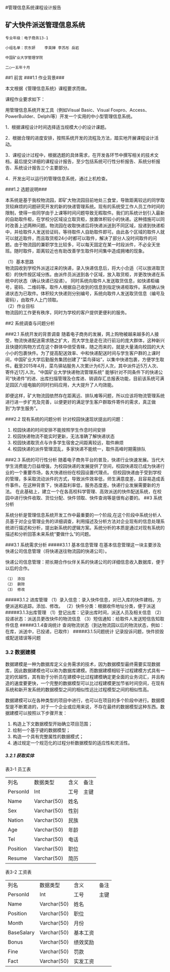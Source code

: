 #管理信息系统课程设计报告
## 矿大快件派送管理信息系统
    专业年级：电子商务13-1 
  
    小组名单：农东妍    李英婵	李苏彤	岳岩

    中国矿业大学管理学院 

    二○一五年十月 
 

##1 前言
###1.1 作业背景###
 
 本文根据《管理信息系统》课程要求而做。
 
 课程作业要求如下：

用管理信息系统开发工具（例如Visual Basic、Visual Foxpro、Access、PowerBuilder、Delphi等）开发一个实用的中小型管理信息系统。

1．根据课程设计时间选择适当规模大小的设计课题。

2．根据合理的进度安排，按照系统开发的流程及方法，踏实地开展课程设计活动。

3．课程设计过程中，根据选题的具体需求，在开发各环节中撰写相关的技术文档，最后提交详细的课程设计报告，至少包括系统可行性分析报告、系统分析报告、系统设计报告三个主要部分。

4．开发出可以运行的管理信息系统，通过上机检查。

###1.2  选题说明###

  本系统是基于我校物流园，即矿大物流园目前地处三食堂，导致距离较远的同学取货较麻烦的问题研究开发的新的快递管理系统。现有的系统受工作人员工作时间的限制，使得一些同学由于上课等时间问题导致无暇取件。我们的系统计划引入最新的自助取件柜，在学校分区域设立取货柜，放置体积较小的快递。这种措施可以同时改善上述两种问题。物流园在收取快递后将快递派送到不同区域，投递到快递柜中，并给取件人发送验证码，等待取件人自助取件即可。由此各个区域的取件人就可以就近取件，而且取货柜24小时都可以取件，解决了部分人没时间取件的问题。由于物流园的兼职学生比较多，可以每天固定在某一时段派件，不必全天坐班。随时取件，距离较近也有助改善学生取件时间集中造成拥堵的现象。
  
（1）基本思路<br>
物流园收到学校外派送过来的快递，录入快递信息后，将大小合适（可以放进取货柜）的快件按区域分拣。由派件员派送到各个区域，放入取货柜，并更改快递在系统中的状态（确认快递已投递）。 同时系统向取件人发送取货信息，如快递柜编号，密码、二维码等。取件人根据自己收到的信息到指定快递柜取件。系统确认快递状态为已取件。体积较大快递则分别编号，系统向取件人发送取货信息（编号及密码），由取件人上门领取。                                                                                                                                     
（2）作业目标<br>
物流园的工作更有秩序，同时为学校的客户提供更便利的服务。

##2  系统调查与问题分析

###2.1   系统开发的背景调查
 随着电子商务的发展，网上购物被越来越多的人接受，物流快递配送需求随之扩大，而大学生是走在流行前沿的庞大群体，这种新兴且快捷的购物方式在这个群体中倍受青睐，随之而来的，就是大量涌向校园的大大小小的包裹快件。为了提高配送效率、中和快递配送时间与学生客户群的上课时间，中国矿业大学后勤服务集团创建了“菜鸟驿站”，以集中快递包裹，方便学生取件。截至2015年4月，菜鸟驿站服务人次累计为6万人次，其中派件近5万人次、寄件近1万人次。“中国矿业大学快递物流管理系统” 能够针对不同条件下的快递公司“快递件”的进、出库扫描管理及仓库进、销调存汇总报表功能，目前该系统可满足园区六组电脑的同时扫码应用，大大提升了人均效能。

即便这样，矿大物流园依然存在距离远、排队难等问题，所以应该将物流管理系统进行进一步扩充及完善，以便更好的满足学生客户群取件寄件的需求，真正做到“为学生服务”。

###2.2   现有系统的问题分析
针对校园快速现状提出的问题：

1. 校园快递的时间安排不能按照学生作息时间安排
2. 校园快递物流不能实时更新，无法准确了解快递状态
3. 校园快递取货点与许多学生宿舍之间距离较远，取件麻烦
4. 校园快递的派件管理混乱，多家快递不能统一，取件高峰时期需排队

###2.3   系统的可行性分析
随着电子商务平台的普及，快递行业快速发展。当代大学生消费能力日益增强，为校园快递的发展提供了空间，校园快递现已成为快递行业的一个重要市场，各大快递纷纷在校园设置代理点。
但校园快递由于受到学校的管理，多采取流动派件的方式，导致派件效率低，师生满意度差，且容易造成丢件事件。在这种背景下，快递盈利率低，服务态度差。快递行业发展需要新的方法。
在此基础上，建立一个在各高校科学管理、高效派送的快件配送系统，在校园中进行快件收取、货位分配、快件领取、快件查询等是很有必要的。
##3 系统分析

系统分析是管理信息系统开发工作中最重要的一个阶段,在这个阶段中系统分析人员基于对企业管理业务的详细调查，利用描述及分析方法对企业现有的信息处理系统进行描述和分析，提出新系统的逻辑方案。系统分析的本质是通过对现有系统的描述和分析回答未来系统“要做什么”的问题。

###3.1  系统需求分析
#####3.1.1  基本信息管理
在基本信息管理这一块主要涉及快递公司信息管理（将快递送往物流园的快递公司）。

快递公司信息管理：把长期合作伙伴关系的快递公司的详细信息收入数据库，便于以后的合作。

    （1）	添加
    （2）	删除
    （3）	修改
#####3.1.2  进库管理
    （1）录入信息：录入快件信息，对已入库的快件建档，方便派送和追踪。添加、修改。
    （2）快件分类：根据收件地址分类，便于派送
#####3.1.3出库管理
    （1）登记出库：记录出库时间，派送人员及相关信息
    （2）投递状态：派送员更改快件的物流信息
    （3）短信通知：给取件人发送短信告知取件信息
#####3.1.4查询统计
	查询物流状态（到达物流园以后的物流状态，例如：在库，派送中，已投递，已取件）
#####3.1.5问题统计
    记录投诉问题，快件损毁或配送错误等问题
### 3.2  数据建模
数据建模是一种为数据库定义业务需求的技术，因为数据模型最终需要实现数据库，因此数据建模也可以称为数据库建模。而数据建模相较于过程建模方式具有一定的优越性，其有助于分析员在建模中比过程建模确定更全面的业务词汇，并且构造的速度要更快，一个完整的数据模型可以比过程建模更加节省时间空间，在现有系统和新开发系统的数据模型之间的相似性远比过程模型之间的相似性高。

数据建模可以在各种类型的项目中进行，也可以在项目的多个阶段中进行。数据模型是不断累进的，对于一个企业或应用来说，不存在最终的数据模型这种东西。数据建模可以按照以下步骤开发：

1. 构造上下文数据模型开始确立项目范围；
2. 绘制一个基于键的数据模型；
3. 构造一个具有完整属性的数据模式；
4. 通过规定一个规范化的过程分析数据模型的适应性和灵活性。

##### 3.2.1  获取实体
表3-1  员工表
<table>
   <tr>
      <td>列名</td>
      <td>数据类型</td>
      <td>含义</td>
      <td>备注</td>
   </tr>
   <tr>
      <td>PersonId</td>
      <td>Int</td>
      <td>工号</td>
      <td>主键</td>
   </tr>
   <tr>
      <td>Name</td>
      <td>Varchar(50)</td>
      <td>姓名</td>
      <td></td>
   </tr>
   <tr>
      <td>Sex</td>
      <td>Varchar(50)</td>
      <td>性别</td>
      <td></td>
   </tr>
   <tr>
      <td>Nation</td>
      <td>Varchar(50)</td>
      <td>民族</td>
      <td></td>
   </tr>
   <tr>
      <td>Age</td>
      <td>Varchar(50)</td>
      <td>年龄</td>
      <td></td>
   </tr>
   <tr>
      <td>Tel</td>
      <td>Varchar(50)</td>
      <td>电话</td>
      <td></td>
   </tr>
   <tr>
      <td>Position</td>
      <td>Varchar(50)</td>
      <td>职位</td>
      <td></td>
   </tr>
   <tr>
      <td>Resume</td>
      <td>Varchar(50)</td>
      <td>简历</td>
      <td></td>
   </tr>
</table>

表3-2 工资表
<table>
   <tr>
      <td>列名</td>
      <td>数据类型</td>
      <td>含义</td>
      <td>备注</td>
   </tr>
   <tr>
      <td>PersonId</td>
      <td>Int</td>
      <td>工号</td>
      <td>主键</td>
   </tr>
   <tr>
      <td>Name</td>
      <td>Varchar(50)</td>
      <td>姓名</td>
      <td></td>
   </tr>
   <tr>
      <td>Position</td>
      <td>Varchar(50)</td>
      <td>职位</td>
      <td></td>
   </tr>
   <tr>
      <td>Month</td>
      <td>Varchar(50)</td>
      <td>月份</td>
      <td></td>
   </tr>
   <tr>
      <td>BaseSalary</td>
      <td>Varchar(50)</td>
      <td>基本工资</td>
      <td></td>
   </tr>
   <tr>
      <td>Bonus</td>
      <td>Varchar(50)</td>
      <td>绩效奖励</td>
      <td></td>
   </tr>
   <tr>
      <td>Fine</td>
      <td>Varchar(50)</td>
      <td>罚款</td>
      <td></td>
   </tr>
   <tr>
      <td>Fact</td>
      <td>Varchar(50)</td>
      <td>实发工资</td>
      <td></td>
   </tr>
</table>
